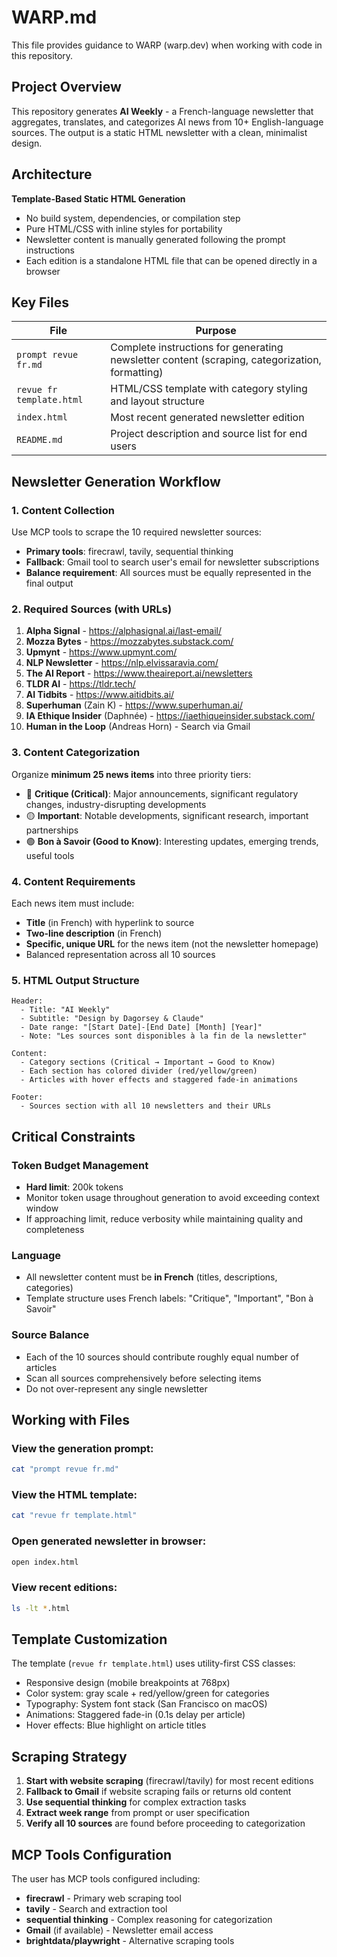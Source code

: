 # WARP.md

This file provides guidance to WARP (warp.dev) when working with code in this repository.

## Project Overview

This repository generates **AI Weekly** - a French-language newsletter that aggregates, translates, and categorizes AI news from 10+ English-language sources. The output is a static HTML newsletter with a clean, minimalist design.

## Architecture

**Template-Based Static HTML Generation**
- No build system, dependencies, or compilation step
- Pure HTML/CSS with inline styles for portability
- Newsletter content is manually generated following the prompt instructions
- Each edition is a standalone HTML file that can be opened directly in a browser

## Key Files

| File | Purpose |
|------|---------|
| `prompt revue fr.md` | Complete instructions for generating newsletter content (scraping, categorization, formatting) |
| `revue fr template.html` | HTML/CSS template with category styling and layout structure |
| `index.html` | Most recent generated newsletter edition |
| `README.md` | Project description and source list for end users |

## Newsletter Generation Workflow

### 1. Content Collection
Use MCP tools to scrape the 10 required newsletter sources:
- **Primary tools**: firecrawl, tavily, sequential thinking
- **Fallback**: Gmail tool to search user's email for newsletter subscriptions
- **Balance requirement**: All sources must be equally represented in the final output

### 2. Required Sources (with URLs)
1. **Alpha Signal** - https://alphasignal.ai/last-email/
2. **Mozza Bytes** - https://mozzabytes.substack.com/
3. **Upmynt** - https://www.upmynt.com/
4. **NLP Newsletter** - https://nlp.elvissaravia.com/
5. **The AI Report** - https://www.theaireport.ai/newsletters
6. **TLDR AI** - https://tldr.tech/
7. **AI Tidbits** - https://www.aitidbits.ai/
8. **Superhuman** (Zain K) - https://www.superhuman.ai/
9. **IA Ethique Insider** (Daphnée) - https://iaethiqueinsider.substack.com/
10. **Human in the Loop** (Andreas Horn) - Search via Gmail

### 3. Content Categorization
Organize **minimum 25 news items** into three priority tiers:

- 🔴 **Critique (Critical)**: Major announcements, significant regulatory changes, industry-disrupting developments
- 🟡 **Important**: Notable developments, significant research, important partnerships
- 🟢 **Bon à Savoir (Good to Know)**: Interesting updates, emerging trends, useful tools

### 4. Content Requirements
Each news item must include:
- **Title** (in French) with hyperlink to source
- **Two-line description** (in French)
- **Specific, unique URL** for the news item (not the newsletter homepage)
- Balanced representation across all 10 sources

### 5. HTML Output Structure
```
Header:
  - Title: "AI Weekly"
  - Subtitle: "Design by Dagorsey & Claude"
  - Date range: "[Start Date]-[End Date] [Month] [Year]"
  - Note: "Les sources sont disponibles à la fin de la newsletter"

Content:
  - Category sections (Critical → Important → Good to Know)
  - Each section has colored divider (red/yellow/green)
  - Articles with hover effects and staggered fade-in animations

Footer:
  - Sources section with all 10 newsletters and their URLs
```

## Critical Constraints

### Token Budget Management
- **Hard limit**: 200k tokens
- Monitor token usage throughout generation to avoid exceeding context window
- If approaching limit, reduce verbosity while maintaining quality and completeness

### Language
- All newsletter content must be **in French** (titles, descriptions, categories)
- Template structure uses French labels: "Critique", "Important", "Bon à Savoir"

### Source Balance
- Each of the 10 sources should contribute roughly equal number of articles
- Scan all sources comprehensively before selecting items
- Do not over-represent any single newsletter

## Working with Files

### View the generation prompt:
```bash
cat "prompt revue fr.md"
```

### View the HTML template:
```bash
cat "revue fr template.html"
```

### Open generated newsletter in browser:
```bash
open index.html
```

### View recent editions:
```bash
ls -lt *.html
```

## Template Customization

The template (`revue fr template.html`) uses utility-first CSS classes:
- Responsive design (mobile breakpoints at 768px)
- Color system: gray scale + red/yellow/green for categories
- Typography: System font stack (San Francisco on macOS)
- Animations: Staggered fade-in (0.1s delay per article)
- Hover effects: Blue highlight on article titles

## Scraping Strategy

1. **Start with website scraping** (firecrawl/tavily) for most recent editions
2. **Fallback to Gmail** if website scraping fails or returns old content
3. **Use sequential thinking** for complex extraction tasks
4. **Extract week range** from prompt or user specification
5. **Verify all 10 sources** are found before proceeding to categorization

## MCP Tools Configuration

The user has MCP tools configured including:
- **firecrawl** - Primary web scraping tool
- **tavily** - Search and extraction tool
- **sequential thinking** - Complex reasoning for categorization
- **Gmail** (if available) - Newsletter email access
- **brightdata/playwright** - Alternative scraping tools
